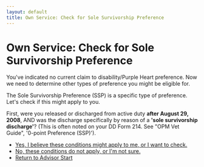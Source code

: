 ```yaml
---
layout: default
title: Own Service: Check for Sole Survivorship Preference
---
```


# Own Service: Check for Sole Survivorship Preference

You've indicated no current claim to disability/Purple Heart preference. Now we need to determine other types of preference you might be eligible for.

The Sole Survivorship Preference (SSP) is a specific type of preference. Let's check if this might apply to you.

First, were you released or discharged from active duty **after August 29, 2008**, AND was the discharge specifically by reason of a **'sole survivorship discharge'**? (This is often noted on your DD Form 214. See "OPM Vet Guide", '0-point Preference (SSP)').

* [Yes, I believe these conditions might apply to me, or I want to check.](./ownservice_ssp_checkdd214_date.md)
* [No, these conditions do not apply, or I'm not sure.](./ownservice_nodisability_nossps_checkserviceperiod.md)
* [Return to Advisor Start](./start.md)
